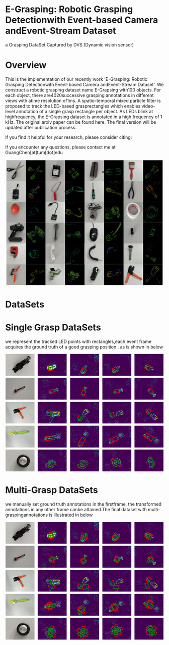 # E-Grasping: Robotic Grasping Detectionwith Event-based Camera andEvent-Stream Dataset
a Grasping DataSet Captured by DVS (Dynamic vision sensor)

# Overview
This is the implementation of our recently work 'E-Grasping: Robotic Grasping Detectionwith Event-based Camera andEvent-Stream Dataset'. 
We construct a robotic grasping dataset name E-Grapsing with100  objects.  For  each  object,  there  are4020successive  grasping  annotations  in  different  views  with  atime resolution of1ms. A spatio-temporal mixed particle filter is proposed to track the LED-based grasprectangles which enables video-level annotation of a single grasp rectangle per object. As LEDs blink at highfrequency, the E-Grapsing dataset is annotated in a high frequency of 1 kHz. The original arxiv paper can be found here. The final version will be updated after publication process.

If you find it helpful for your research, please consider citing:

If you encounter any questions, please contact me at GuangChen[at]tum[dot]edu


![image](https://github.com/HuCaoFighting/DVS-GraspingDataSet/blob/master/images/sampleeventrgb.jpg)
# DataSets
# Single Grasp DataSets
we represent the tracked LED points with rectangles,each event frame acquires the ground truth of a good grasping position , as is shown in below


![image](https://github.com/HuCaoFighting/DVS-GraspingDataSet/blob/master/images/single_posi.png)

# Multi-Grasp DataSets
  we  manually  set  ground  truth  annotations  in  the  firstframe,  the  transformed  annotations  in  any  other  frame  canbe attained.The final dataset with multi-graspingannotations is illustrated in below
  
  
 ![image](https://github.com/HuCaoFighting/DVS-GraspingDataSet/blob/master/images/multi_posi.png)
